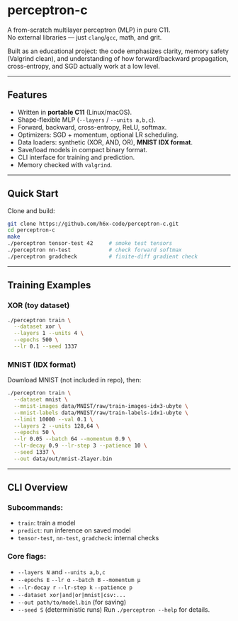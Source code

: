 # perceptron-c

A from-scratch multilayer perceptron (MLP) in pure C11.  
No external libraries — just `clang`/`gcc`, math, and grit.

Built as an educational project: the code emphasizes clarity, memory safety (Valgrind clean), and understanding of how forward/backward propagation, cross-entropy, and SGD actually work at a low level.

---

## Features

- Written in **portable C11** (Linux/macOS).
- Shape-flexible MLP (`--layers` / `--units a,b,c`).
- Forward, backward, cross-entropy, ReLU, softmax.
- Optimizers: SGD + momentum, optional LR scheduling.
- Data loaders: synthetic (XOR, AND, OR), **MNIST IDX format**.
- Save/load models in compact binary format.
- CLI interface for training and prediction.
- Memory checked with `valgrind`.

---

## Quick Start

Clone and build:

```bash
git clone https://github.com/h6x-code/perceptron-c.git
cd perceptron-c
make
./perceptron tensor-test 42     # smoke test tensors
./perceptron nn-test            # check forward softmax
./perceptron gradcheck          # finite-diff gradient check
```

---

## Training Examples

### XOR (toy dataset)
```bash
./perceptron train \
  --dataset xor \
  --layers 1 --units 4 \
  --epochs 500 \
  --lr 0.1 --seed 1337
```

### MNIST (IDX format)
Download MNIST (not included in repo), then:
```bash
./perceptron train \
  --dataset mnist \
  --mnist-images data/MNIST/raw/train-images-idx3-ubyte \
  --mnist-labels data/MNIST/raw/train-labels-idx1-ubyte \
  --limit 10000 --val 0.1 \
  --layers 2 --units 128,64 \
  --epochs 50 \
  --lr 0.05 --batch 64 --momentum 0.9 \
  --lr-decay 0.9 --lr-step 3 --patience 10 \
  --seed 1337 \
  --out data/out/mnist-2layer.bin
```

---

## CLI Overview

### Subcommands:
- `train`: train a model
- `predict`: run inference on saved model
- `tensor-test`, `nn-test`, `gradcheck`: internal checks

### Core flags:
- `--layers N` and `--units a,b,c`
- `--epochs E` `--lr α` `--batch B` `--momentum μ`
- `--lr-decay r` `--lr-step k` `--patience p`
- `--dataset xor|and|or|mnist|csv:...`
- `--out path/to/model.bin` (for saving)
- `--seed S` (deterministic runs)
Run `./perceptron --help` for details.